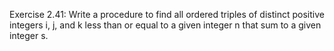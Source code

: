 Exercise 2.41: Write a procedure to find all ordered triples of distinct positive integers i, j, and k less than or equal to a given integer n that sum to a given integer s. 
